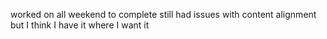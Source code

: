 worked on all weekend to complete
still had issues with content alignment but I think I have it where I want it